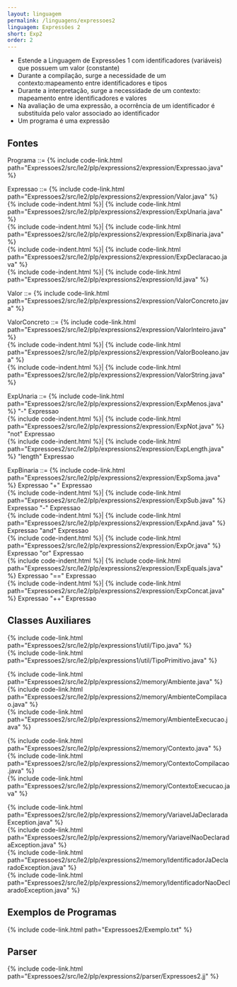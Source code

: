 ```yaml
---
layout: linguagem
permalink: /linguagens/expressoes2
linguagem: Expressões 2
short: Exp2
order: 2
---
```


- Estende a Linguagem de Expressões 1 com identificadores (variáveis) que possuem um valor (constante)
- Durante a compilação, surge a necessidade de um contexto:mapeamento entre identificadores e tipos
- Durante a interpretação, surge a necessidade de um contexto: mapeamento entre identificadores e valores
- Na avaliação de uma expressão, a ocorrência de um identificador é substituída pelo valor associado ao identificador
- Um programa é uma expressão

## Fontes

Programa ::= {% include code-link.html path="Expressoes2/src/le2/plp/expressions2/expression/Expressao.java" %}

Expressao ::= {% include code-link.html path="Expressoes2/src/le2/plp/expressions2/expression/Valor.java" %}\
{% include code-indent.html %}| {% include code-link.html path="Expressoes2/src/le2/plp/expressions2/expression/ExpUnaria.java" %}\
{% include code-indent.html %}| {% include code-link.html path="Expressoes2/src/le2/plp/expressions2/expression/ExpBinaria.java" %}\
{% include code-indent.html %}| {% include code-link.html path="Expressoes2/src/le2/plp/expressions2/expression/ExpDeclaracao.java" %}\
{% include code-indent.html %}| {% include code-link.html path="Expressoes2/src/le2/plp/expressions2/expression/Id.java" %}

Valor ::= {% include code-link.html path="Expressoes2/src/le2/plp/expressions2/expression/ValorConcreto.java" %}

ValorConcreto ::= {% include code-link.html path="Expressoes2/src/le2/plp/expressions2/expression/ValorInteiro.java" %}\
{% include code-indent.html %}| {% include code-link.html path="Expressoes2/src/le2/plp/expressions2/expression/ValorBooleano.java" %}\
{% include code-indent.html %}| {% include code-link.html path="Expressoes2/src/le2/plp/expressions2/expression/ValorString.java" %}

ExpUnaria ::= {% include code-link.html path="Expressoes2/src/le2/plp/expressions2/expression/ExpMenos.java" %} "-" Expressao  
{% include code-indent.html %}| {% include code-link.html path="Expressoes2/src/le2/plp/expressions2/expression/ExpNot.java" %} "not" Expressao  
{% include code-indent.html %}| {% include code-link.html path="Expressoes2/src/le2/plp/expressions2/expression/ExpLength.java" %} "length" Expressao

ExpBinaria ::= {% include code-link.html path="Expressoes2/src/le2/plp/expressions2/expression/ExpSoma.java" %} Expressao "+" Expressao  
{% include code-indent.html %}| {% include code-link.html path="Expressoes2/src/le2/plp/expressions2/expression/ExpSub.java" %} Expressao "-" Expressao  
{% include code-indent.html %}| {% include code-link.html path="Expressoes2/src/le2/plp/expressions2/expression/ExpAnd.java" %} Expressao "and" Expressao  
{% include code-indent.html %}| {% include code-link.html path="Expressoes2/src/le2/plp/expressions2/expression/ExpOr.java" %} Expressao "or" Expressao  
{% include code-indent.html %}| {% include code-link.html path="Expressoes2/src/le2/plp/expressions2/expression/ExpEquals.java" %} Expressao "==" Expressao  
{% include code-indent.html %}| {% include code-link.html path="Expressoes2/src/le2/plp/expressions2/expression/ExpConcat.java" %} Expressao "++" Expressao


## Classes Auxiliares

{% include code-link.html path="Expressoes2/src/le2/plp/expressions1/util/Tipo.java" %}  
{% include code-link.html path="Expressoes2/src/le2/plp/expressions1/util/TipoPrimitivo.java" %}

{% include code-link.html path="Expressoes2/src/le2/plp/expressions2/memory/Ambiente.java" %}  
{% include code-link.html path="Expressoes2/src/le2/plp/expressions2/memory/AmbienteCompilacao.java" %}  
{% include code-link.html path="Expressoes2/src/le2/plp/expressions2/memory/AmbienteExecucao.java" %}

{% include code-link.html path="Expressoes2/src/le2/plp/expressions2/memory/Contexto.java" %}  
{% include code-link.html path="Expressoes2/src/le2/plp/expressions2/memory/ContextoCompilacao.java" %}  
{% include code-link.html path="Expressoes2/src/le2/plp/expressions2/memory/ContextoExecucao.java" %}

{% include code-link.html path="Expressoes2/src/le2/plp/expressions2/memory/VariavelJaDeclaradaException.java" %}  
{% include code-link.html path="Expressoes2/src/le2/plp/expressions2/memory/VariavelNaoDeclaradaException.java" %}  
{% include code-link.html path="Expressoes2/src/le2/plp/expressions2/memory/IdentificadorJaDeclaradoException.java" %}  
{% include code-link.html path="Expressoes2/src/le2/plp/expressions2/memory/IdentificadorNaoDeclaradoException.java" %}

## Exemplos de Programas

{% include code-link.html path="Expressoes2/Exemplo.txt" %}

## Parser

{% include code-link.html path="Expressoes2/src/le2/plp/expressions2/parser/Expressoes2.jj" %}


